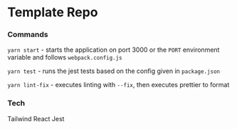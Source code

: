 # Template Repo

### Commands

`yarn start` - starts the application on port 3000 or the `PORT` environment variable and follows `webpack.config.js`

`yarn test` - runs the jest tests based on the config given in `package.json`

`yarn lint-fix` - executes linting with `--fix`, then executes prettier to format

### Tech

Tailwind
React
Jest
